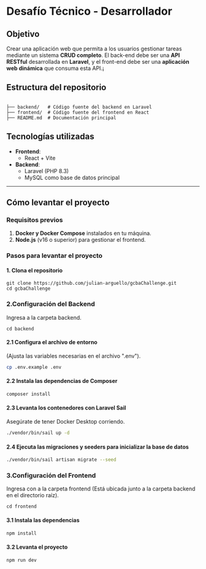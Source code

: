 # Desafío Técnico - Desarrollador

## Objetivo 
Crear una aplicación web que permita a los usuarios gestionar tareas mediante un sistema **CRUD completo**. El back-end debe ser una **API RESTful** desarrollada en **Laravel**, y el front-end debe ser una **aplicación web dinámica** que consuma esta API.¡

## Estructura del repositorio
```

├── backend/   # Código fuente del backend en Laravel
├── frontend/  # Código fuente del frontend en React
├── README.md  # Documentación principal
```

## Tecnologías utilizadas

- **Frontend**:
  - React + Vite
- **Backend**:
  - Laravel (PHP 8.3)
  - MySQL como base de datos principal

---

## Cómo levantar el proyecto

### Requisitos previos

1. **Docker y Docker Compose** instalados en tu máquina.
2. **Node.js** (v16 o superior) para gestionar el frontend.


### Pasos para levantar el proyecto

#### 1. Clona el repositorio
```
git clone https://github.com/julian-arguello/gcbaChallenge.git
cd gcbaChallenge
```

### 2.Configuración del Backend
Ingresa a la carpeta backend.
```
cd backend
```
#### 2.1 Configura el archivo de entorno
(Ajusta las variables necesarias en el archivo ".env").
```bash
cp .env.example .env
```

#### 2.2 Instala las dependencias de Composer
```bash
composer install
```

#### 2.3 Levanta los contenedores con Laravel Sail
Asegúrate de tener Docker Desktop corriendo.
```bash
./vendor/bin/sail up -d
```

#### 2.4 Ejecuta las migraciones y seeders para inicializar la base de datos
```bash
./vendor/bin/sail artisan migrate --seed
```

### 3.Configuración del Frontend
Ingresa con a la carpeta frontend (Está ubicada junto a la carpeta backend en el directorio raíz).
```
cd frontend
```
#### 3.1 Instala las dependencias

```bash
npm install
```

#### 3.2 Levanta el proyecto

```bash
npm run dev
```
   
